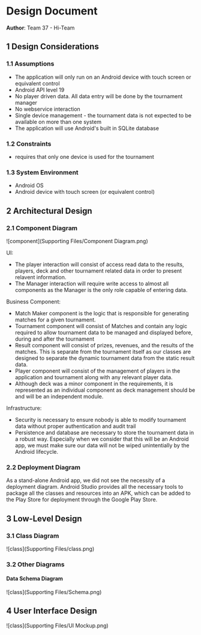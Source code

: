 # Design Document

**Author**: Team 37 - Hi-Team

## 1 Design Considerations

### 1.1 Assumptions

* The application will only run on an Android device with touch screen or equivalent control
* Android API level 19
* No player driven data.  All data entry will be done by the tournament manager
* No webservice interaction
* Single device management - the tournament data is not expected to be available on more than one system
 * The application will use Android's built in SQLite database

### 1.2 Constraints

* requires that only one device is used for the tournament

### 1.3 System Environment

* Android OS
* Android device with touch screen (or equivalent control)

## 2 Architectural Design

### 2.1 Component Diagram
![component](Supporting Files/Component Diagram.png)

UI: 
* The player interaction will consist of access read data to the results, players, deck and other tournament related data in order to present relavent information.  
* The Manager interaction will require write access to almost all components as the Manager is the only role capable of entering data.

Business Component: 
* Match Maker component is the logic that is responsible for generating matches for a given tournament.
* Tournament component will consist of Matches and contain any logic required to allow tournament data to be managed and displayed before, during and after the tournament
* Result component will consist of prizes, revenues, and the results of the matches.  This is separate from the tournament itself as our classes are designed to separate the dynamic tournament data from the static result data.
* Player component will consist of the management of players in the application and tournament along with any relevant player data.
* Although deck was a minor component in the requirements, it is represented as an individual component as deck management should be and will be an independent module.
 
Infrastructure:
* Security is necessary to ensure nobody is able to modify tournament data without proper authentication and audit trail
* Persistence and database are necessary to store the tournament data in a robust way.  Especially when we consider that this will be an Android app, we must make sure our data will not be wiped unintentially by the Android lifecycle.

### 2.2 Deployment Diagram

As a stand-alone Android app, we did not see the necessity of a deployment diagram.  Android Studio provides all the necessary tools to package all the classes and resources into an APK, which can be added to the Play Store for deployment through the Google Play Store.

## 3 Low-Level Design

### 3.1 Class Diagram

![class](Supporting Files/class.png)

### 3.2 Other Diagrams

#### Data Schema Diagram

![class](Supporting Files/Schema.png)

## 4 User Interface Design

![class](Supporting Files/UI Mockup.png)

